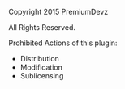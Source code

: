 Copyright 2015 PremiumDevz

All Rights Reserved.

Prohibited Actions of this plugin:
* Distribution
* Modification
* Sublicensing
